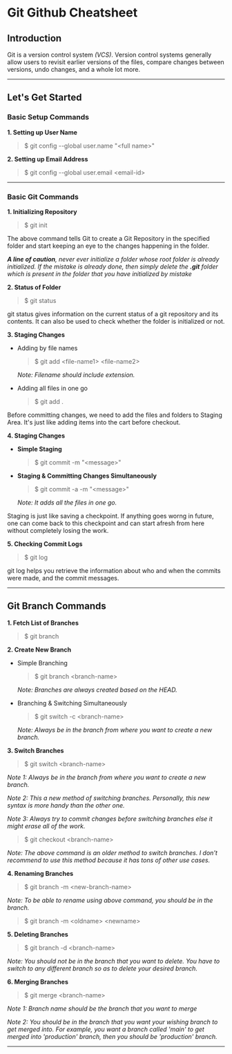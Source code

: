 # Git Github Cheatsheet



## Introduction

Git is a version control system *(VCS)*. Version control systems generally allow users to revisit earlier versions of the files, compare changes between versions, undo changes, and a whole lot more.

---

## Let's Get Started

### Basic Setup Commands

**1. Setting up User Name**

   > $ git config --global user.name "\<full name>"

**2. Setting up Email Address**

  > $ git config --global user.email \<email-id>

---

### Basic Git Commands

**1. Initializing Repository**
   
   > $ git init
    
The above command tells Git to create a Git Repository in the specified folder and start keeping an eye to the changes happening in the folder.

***A line of caution**, never ever initialize a folder whose root folder is already initialized. If the mistake is already done, then simply delete the **.git** folder which is present in the folder that you have initialized by mistake*

**2. Status of Folder**

   > $ git status

git status gives information on the current status of a git repository and its contents. It can also be used to check whether the folder is initialized or not. 

**3. Staging Changes**

- Adding by file names
    > $ git add \<file-name1> \<file-name2>

    *Note: Filename should include extension.*

- Adding all files in one go
    > $ git add .

Before committing changes, we need to add the files and folders to Staging Area. It's just like adding items into the cart before checkout.

**4. Staging Changes**

- **Simple Staging**
  
   > $ git commit -m "\<message>"

- **Staging & Committing Changes Simultaneously**

   > $ git commit -a -m "\<message>"

    *Note: It adds all the files in one go.*

Staging is just like saving a checkpoint. If anything goes worng in future, one can come back to this checkpoint and can start afresh from here without completely losing the work.

**5. Checking Commit Logs**

> $ git log

git log helps you retrieve the information about who and when the commits were made, and the commit messages.

---

## Git Branch Commands

**1. Fetch List of Branches**

   > $ git branch


**2. Create New Branch**
- Simple Branching

   > $ git branch \<branch-name>

    *Note: Branches are always created based on the HEAD.*

- Branching & Switching Simultaneously

   > $ git switch -c \<branch-name>


    *Note: Always be in the branch from where you want to create a new branch.*

**3. Switch Branches**

   > $ git switch \<branch-name>

*Note 1: Always be in the branch from where you want to create a new branch.*  

*Note 2: This a new method of switching branches. Personally, this new syntax is more handy than the other one.*

*Note 3: Always try to commit changes before switching branches else it might erase all of the work.*

   > $ git checkout \<branch-name>

*Note: The above command is an older method to switch branches. I don't recommend to use this method because it has tons of other use cases.*

**4. Renaming Branches**

   > $ git branch -m \<new-branch-name>

*Note: To be able to rename using above command, you should be in the branch.*

   > $ git branch -m \<oldname> \<newname> 


**5. Deleting Branches**

   > $ git branch -d \<branch-name>

*Note: You should not be in the branch that you want to delete. You have to switch to any different branch so as to delete your desired branch.*

**6. Merging Branches**

   > $ git merge \<branch-name>

*Note 1: Branch name should be the branch that you want to merge*

*Note 2: You should be in the branch that you want your wishing branch to get merged into. For example, you want a branch called 'main' to get merged into 'production' branch, then you should be 'production' branch.*


---
